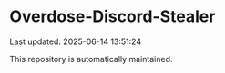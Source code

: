 # Overdose-Discord-Stealer

Last updated: 2025-06-14 13:51:24

This repository is automatically maintained.
